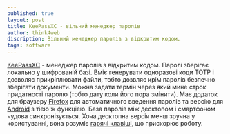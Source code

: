 ```yaml
---
published: true
layout: post
title: KeePassXC - вільний менеджер паролів 
author: think4web
discription: Вільний менеджер паролів з відкритим кодом.
tags: software
---
```


[KeePassXC](https://keepassxc.org/) - менеджер паролів з відкритим кодом. Паролі зберігає локально у шифрованій базі. Вміє генерувати одноразові коди TOTP і дозволяє прикріплювати файли, тобто дозвляє крім паролів безпечно зберігати документи. Можна задати термін через який мине строк придатності паролю (тобто дату коли його пора змінити). Має додаток для браузеру [Firefox](https://addons.mozilla.org/en-US/firefox/addon/keepassxc-browser/) для автоматичного введення паролів та версію для [Android](https://f-droid.org/uk/packages/com.kunzisoft.keepass.libre/) з тією ж функцією. База паролів між десктопом і смартфоном чудова синхронізується. Хоча десктопна версія менш зручна у користуванні, вона розуміє [гарячі клавіші](file:///usr/share/keepassxc/docs/KeePassXC_KeyboardShortcuts.html), що прискорює роботу.  
